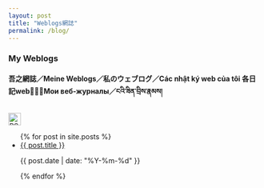 ```yaml
---
layout: post
title: "Weblogs網誌"
permalink: /blog/
---
```


<link rel="stylesheet" href="/style.css">

<h3><strong>My Weblogs</strong></h3>

<h4><strong>吾之網誌／Meine Weblogs／私のウェブログ／Các nhật ký web của tôi 各日記web𧵑碎／Мои веб-журналы／ངའི་ཟིན་བྲིས་རྣམས།</strong>
</h4><a href="/feed.xml" target="_blank">
  <img src="https://cdn.freebiesupply.com/logos/large/2x/rss-logo-png-transparent.png" alt="RSS Subscribe" width="25" height="25"/>
</a>

<ul>
  {% for post in site.posts %}
    <li>
      <a href="{{ post.url }}">{{ post.title }}</a>
      <p>{{ post.date | date: "%Y-%m-%d" }}</p>
    </li>
  {% endfor %}
</ul>
